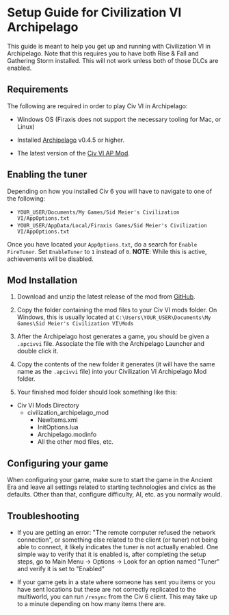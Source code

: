 # Setup Guide for Civilization VI Archipelago

This guide is meant to help you get up and running with Civilization VI in Archipelago. Note that this requires you to have both Rise & Fall and Gathering Storm installed. This will not work unless both of those DLCs are enabled.

## Requirements

The following are required in order to play Civ VI in Archipelago:

- Windows OS (Firaxis does not support the necessary tooling for Mac, or Linux)

- Installed [Archipelago](https://github.com/ArchipelagoMW/Archipelago/releases) v0.4.5 or higher.

- The latest version of the [Civ VI AP Mod](https://github.com/hesto2/civilization_archipelago_mod/releases/latest).

## Enabling the tuner

Depending on how you installed Civ 6 you will have to navigate to one of the following:

- `YOUR_USER/Documents/My Games/Sid Meier's Civilization VI/AppOptions.txt`
- `YOUR_USER/AppData/Local/Firaxis Games/Sid Meier's Civilization VI/AppOptions.txt`

Once you have located your `AppOptions.txt`, do a search for `Enable FireTuner`. Set `EnableTuner` to `1` instead of `0`. **NOTE**: While this is active, achievements will be disabled.

## Mod Installation

1. Download and unzip the latest release of the mod from [GitHub](https://github.com/hesto2/civilization_archipelago_mod/releases/latest).

2. Copy the folder containing the mod files to your Civ VI mods folder. On Windows, this is usually located at `C:\Users\YOUR_USER\Documents\My Games\Sid Meier's Civilization VI\Mods`

3. After the Archipelago host generates a game, you should be given a `.apcivvi` file. Associate the file with the Archipelago Launcher and double click it.

4. Copy the contents of the new folder it generates (it will have the same name as the `.apcivvi` file) into your Civilization VI Archipelago Mod folder.

5. Your finished mod folder should look something like this:

- Civ VI Mods Directory
  - civilization_archipelago_mod
    - NewItems.xml
    - InitOptions.lua
    - Archipelago.modinfo
    - All the other mod files, etc.

## Configuring your game

When configuring your game, make sure to start the game in the Ancient Era and leave all settings related to starting technologies and civics as the defaults. Other than that, configure difficulty, AI, etc. as you normally would.

## Troubleshooting

- If you are getting an error: "The remote computer refused the network connection", or something else related to the client (or tuner) not being able to connect, it likely indicates the tuner is not actually enabled. One simple way to verify that it is enabled is, after completing the setup steps, go to Main Menu &rarr; Options &rarr; Look for an option named "Tuner" and verify it is set to "Enabled"

- If your game gets in a state where someone has sent you items or you have sent locations but these are not correctly replicated to the multiworld, you can run `/resync` from the Civ 6 client. This may take up to a minute depending on how many items there are.
